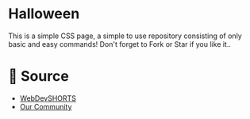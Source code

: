 # Halloween
This is a simple CSS page, a simple to use repository consisting of only basic and easy commands! Don't forget to Fork or Star if you like it..

# 📝 Source
- <a href="https://github.com/WebDevSHORTS"> WebDevSHORTS </a>
- <a href="https://github.com/KaguwoNetwork"> Our Community </a>




